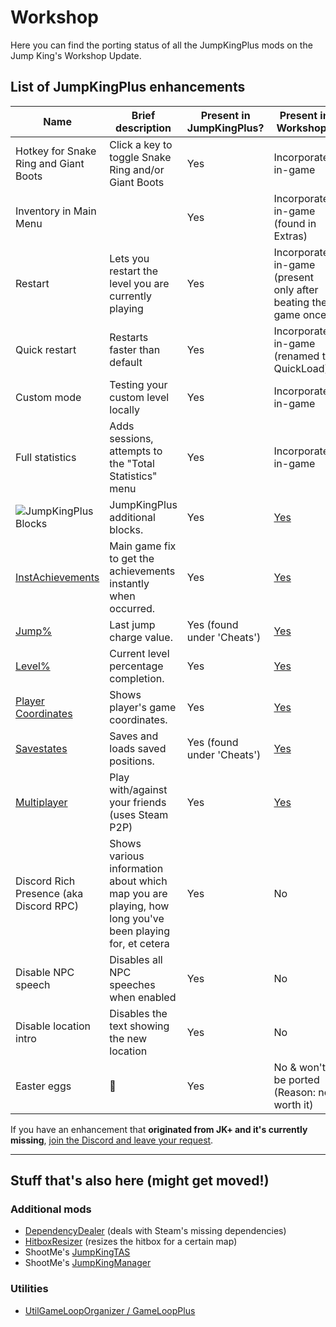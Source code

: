 # Workshop

Here you can find the porting status of all the JumpKingPlus mods on the Jump King's Workshop Update.

## List of JumpKingPlus enhancements

|Name|Brief description|Present in JumpKingPlus?|Present in Workshop?|
|---|---|---|---|
|Hotkey for Snake Ring and Giant Boots|Click a key to toggle Snake Ring and/or Giant Boots|Yes|Incorporated in-game|
|Inventory in Main Menu| |Yes|Incorporated in-game (found in Extras)|
|Restart|Lets you restart the level you are currently playing|Yes|Incorporated in-game (present only after beating the game once)|
|Quick restart|Restarts faster than default|Yes|Incorporated in-game (renamed to QuickLoad)|
|Custom mode|Testing your custom level locally|Yes|Incorporated in-game|
|Full statistics|Adds sessions, attempts to the "Total Statistics" menu|Yes|Incorporated in-game|
![JumpKingPlus Blocks](https://github.com/JumpKingPlus/Workshop/tree/main/WorkshopPlus/JumpKingPlus)|JumpKingPlus additional blocks.|Yes|[Yes](https://steamcommunity.com/sharedfiles/filedetails/?id=3140151035)|
|[InstAchievements](https://github.com/JumpKingPlus/Workshop/tree/main/WorkshopPlus/JumpKingInstAchievements)|Main game fix to get the achievements instantly when occurred.|Yes|[Yes](https://steamcommunity.com/sharedfiles/filedetails/?id=3156400028)|
|[Jump%](https://github.com/JumpKingPlus/Workshop/tree/main/WorkshopPlus/JumpKingLastJumpValue)|Last jump charge value.|Yes (found under 'Cheats')|[Yes](https://steamcommunity.com/sharedfiles/filedetails/?id=3158935297)|
|[Level%](https://github.com/JumpKingPlus/Workshop/tree/main/WorkshopPlus/JumpKingLevelPercentage)|Current level percentage completion.|Yes|[Yes](https://steamcommunity.com/sharedfiles/filedetails/?id=3174793802)|
|[Player Coordinates](https://github.com/JumpKingPlus/Workshop/tree/main/WorkshopPlus/JumpKingPlayerCoordinates)|Shows player's game coordinates.|Yes|[Yes](https://steamcommunity.com/sharedfiles/filedetails/?id=3159306315)|
|[Savestates](https://github.com/JumpKingPlus/Workshop/tree/main/WorkshopPlus/JumpKingSaveStates)|Saves and loads saved positions.|Yes (found under 'Cheats')|[Yes](https://steamcommunity.com/sharedfiles/filedetails/?id=3161216998)|
|[Multiplayer](https://github.com/JumpKingPlus/Workshop/tree/main/WorkshopPlus/JumpKingMultiplayer)|Play with/against your friends (uses Steam P2P)|Yes|[Yes](https://steamcommunity.com/sharedfiles/filedetails/?id=3190590114)|
|Discord Rich Presence (aka Discord RPC)|Shows various information about which map you are playing, how long you've been playing for, et cetera|Yes|No|
|Disable NPC speech|Disables all NPC speeches when enabled|Yes|No|
|Disable location intro|Disables the text showing the new location|Yes|No|
|Easter eggs|🥚|Yes|No & won't be ported (Reason: not worth it)|

If you have an enhancement that **originated from JK+ and it's currently missing**, [join the Discord and leave your request](https://discord.gg/dUk9FPDNVq).

---

## Stuff that's also here (might get moved!)
### Additional mods

- [DependencyDealer](https://github.com/JumpKingPlus/Workshop/tree/main/WorkshopPlus/DependencyDealer) (deals with Steam's missing dependencies)
- [HitboxResizer](https://github.com/JumpKingPlus/Workshop/tree/main/WorkshopPlus/JumpKingHitboxResizer) (resizes the hitbox for a certain map)
- ShootMe's [JumpKingTAS](https://github.com/JumpKingPlus/Workshop/tree/main/WorkshopPlus/JumpKingTAS)
- ShootMe's [JumpKingManager](https://github.com/JumpKingPlus/Workshop/tree/main/WorkshopPlus/JumpKingManager)

### Utilities

- [UtilGameLoopOrganizer / GameLoopPlus](https://github.com/JumpKingPlus/Workshop/tree/main/WorkshopPlus/UtilGameLoopOrganizer)
